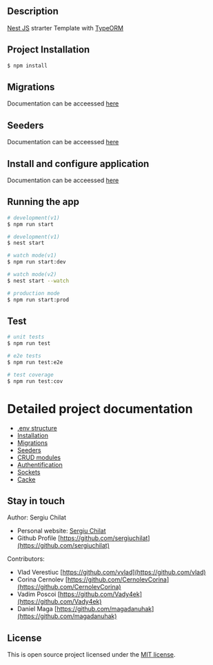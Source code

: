 ## Description

[Nest JS](https://github.com/nestjs/nest) strarter Template with [TypeORM](https://typeorm.io/)

## Project Installation

```bash
$ npm install
```

## Migrations

Documentation can be acceessed [here](readme/migration.md)

## Seeders
Documentation can be acceessed [here](readme/seeder.md)

## Install and configure  application
Documentation can be acceessed [here](readme/install.md)

## Running the app

```bash
# development(v1)
$ npm run start

# development(v1)
$ nest start

# watch mode(v1)
$ npm run start:dev

# watch mode(v2)
$ nest start --watch

# production mode
$ npm run start:prod
```

## Test

```bash
# unit tests
$ npm run test

# e2e tests
$ npm run test:e2e

# test coverage
$ npm run test:cov
```

# Detailed project documentation
- [.env structure](readme/env.md)
- [Installation](readme/install.md)
- [Migrations](readme/migration.md)
- [Seeders](readme/seeder.md)
- [CRUD modules](readme/crud.md)
- [Authentification](readme/auth.md)
- [Sockets](readme/socket.md)
- [Cacke](readme/cache.md)


## Stay in touch

Author: Sergiu Chilat
- Personal website: [Sergiu Chilat](https://sergiu.live) 
- Github Profile [https://github.com/sergiuchilat](https://github.com/sergiuchilat)

Contributors:
- Vlad Verestiuc [https://github.com/vvlad](https://github.com/vlad)
- Corina Cernolev [https://github.com/CernolevCorina](https://github.com/CernolevCorina)
- Vadim Poscoi [https://github.com/Vady4ek](https://github.com/Vady4ek)
- Daniel Maga [https://github.com/magadanuhak](https://github.com/magadanuhak)


## License

This is open source project licensed under the [MIT license](https://opensource.org/license/mit/).
